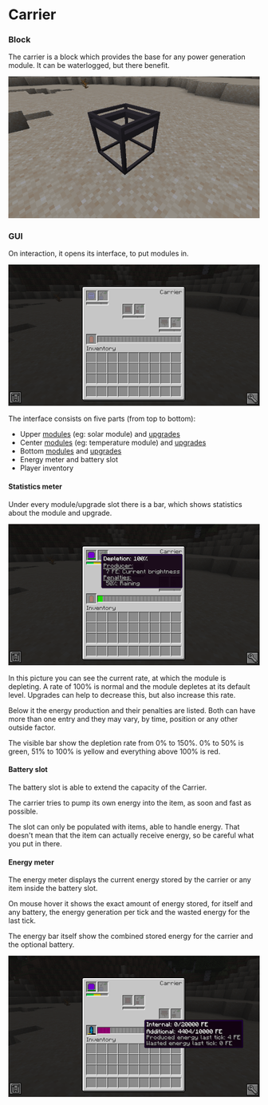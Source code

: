 # Carrier

### Block
The carrier is a block which provides the base for any power generation module.
It can be waterlogged, but there benefit.

![](carrier_block_empty.png)

### GUI
On interaction, it opens its interface, to put modules in.

![](carrier_gui_empty.png)

The interface consists on five parts (from top to bottom):
- Upper [modules](MODULES.MD) (eg: solar module) and [upgrades](UPGRADES.MD)
- Center [modules](MODULES.MD) (eg: temperature module) and [upgrades](UPGRADES.MD)
- Bottom [modules](MODULES.MD) and [upgrades](UPGRADES.MD)
- Energy meter and battery slot
- Player inventory

#### Statistics meter
Under every module/upgrade slot there is a bar, which shows statistics about the module and upgrade.

![](carrier_gui_statistics_bar.png)

In this picture you can see the current rate, at which the module is depleting.
A rate of 100% is normal and the module depletes at its default level.
Upgrades can help to decrease this, but also increase this rate.

Below it the energy production and their penalties are listed.
Both can have more than one entry and they may vary, by time, position or any other outside factor.

The visible bar show the depletion rate from 0% to 150%.
0% to 50% is green, 51% to 100% is yellow and everything above 100% is red.

#### Battery slot
The battery slot is able to extend the capacity of the Carrier.

The carrier tries to pump its own energy into the item, as soon and fast as possible.

The slot can only be populated with items, able to handle energy.
That doesn't mean that the item can actually receive energy, so be careful what you put in there.

#### Energy meter
The energy meter displays the current energy stored by the carrier or any item inside the battery slot.

On mouse hover it shows the exact amount of energy stored, for itself and any battery, the energy generation per tick and the wasted energy for the last tick.

The energy bar itself show the combined stored energy for the carrier and the optional battery.

![](carrier_gui_energy.png)
